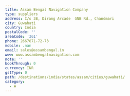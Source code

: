 ```yaml
---
title: Assam Bengal Navigation Company
type: suppliers
address: C/o 3B, Dirang Arcade  GNB Rd., Chandmari
city: Guwahati
country: India
postalCode: ''
areaCode: '361'
phone: 2667871-72-73
mobile: .nan
email: sales@assambengal.in
www: www.assambengalnavigation.com
note: ''
bookThrough: 0
currency: INR
gstType: 0
path: /destinations/india/states/assam/cities/guwahati/
category:
  - A
---
```


